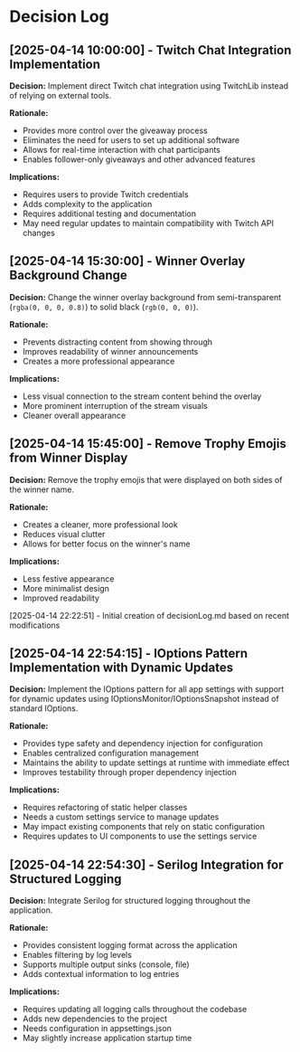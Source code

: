# Decision Log

## [2025-04-14 10:00:00] - Twitch Chat Integration Implementation

**Decision:** Implement direct Twitch chat integration using TwitchLib instead of relying on external tools.

**Rationale:** 
- Provides more control over the giveaway process
- Eliminates the need for users to set up additional software
- Allows for real-time interaction with chat participants
- Enables follower-only giveaways and other advanced features

**Implications:**
- Requires users to provide Twitch credentials
- Adds complexity to the application
- Requires additional testing and documentation
- May need regular updates to maintain compatibility with Twitch API changes

## [2025-04-14 15:30:00] - Winner Overlay Background Change

**Decision:** Change the winner overlay background from semi-transparent (`rgba(0, 0, 0, 0.8)`) to solid black (`rgb(0, 0, 0)`).

**Rationale:**
- Prevents distracting content from showing through
- Improves readability of winner announcements
- Creates a more professional appearance

**Implications:**
- Less visual connection to the stream content behind the overlay
- More prominent interruption of the stream visuals
- Cleaner overall appearance

## [2025-04-14 15:45:00] - Remove Trophy Emojis from Winner Display

**Decision:** Remove the trophy emojis that were displayed on both sides of the winner name.

**Rationale:**
- Creates a cleaner, more professional look
- Reduces visual clutter
- Allows for better focus on the winner's name

**Implications:**
- Less festive appearance
- More minimalist design
- Improved readability

[2025-04-14 22:22:51] - Initial creation of decisionLog.md based on recent modifications

## [2025-04-14 22:54:15] - IOptions Pattern Implementation with Dynamic Updates

**Decision:** Implement the IOptions pattern for all app settings with support for dynamic updates using IOptionsMonitor/IOptionsSnapshot instead of standard IOptions.

**Rationale:**
- Provides type safety and dependency injection for configuration
- Enables centralized configuration management
- Maintains the ability to update settings at runtime with immediate effect
- Improves testability through proper dependency injection

**Implications:**
- Requires refactoring of static helper classes
- Needs a custom settings service to manage updates
- May impact existing components that rely on static configuration
- Requires updates to UI components to use the settings service

## [2025-04-14 22:54:30] - Serilog Integration for Structured Logging

**Decision:** Integrate Serilog for structured logging throughout the application.

**Rationale:**
- Provides consistent logging format across the application
- Enables filtering by log levels
- Supports multiple output sinks (console, file)
- Adds contextual information to log entries

**Implications:**
- Requires updating all logging calls throughout the codebase
- Adds new dependencies to the project
- Needs configuration in appsettings.json
- May slightly increase application startup time